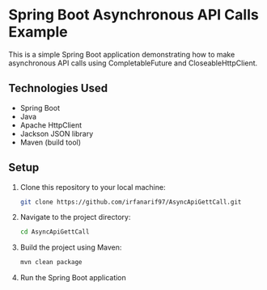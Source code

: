 # Spring Boot Asynchronous API Calls Example

This is a simple Spring Boot application demonstrating how to make asynchronous API calls using CompletableFuture and CloseableHttpClient.

## Technologies Used
- Spring Boot
- Java
- Apache HttpClient
- Jackson JSON library
- Maven (build tool)

## Setup
1. Clone this repository to your local machine:
   ```bash
   git clone https://github.com/irfanarif97/AsyncApiGettCall.git

2. Navigate to the project directory:
   ```bash
   cd AsyncApiGettCall

3. Build the project using Maven:
   ```bash
   mvn clean package

4. Run the Spring Boot application
